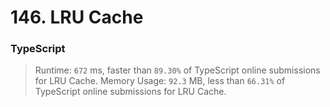 # 146. LRU Cache

### TypeScript

> Runtime: `672` ms, faster than `89.30%` of TypeScript online submissions for LRU Cache.
> Memory Usage: `92.3` MB, less than `66.31%` of TypeScript online submissions for LRU Cache.
